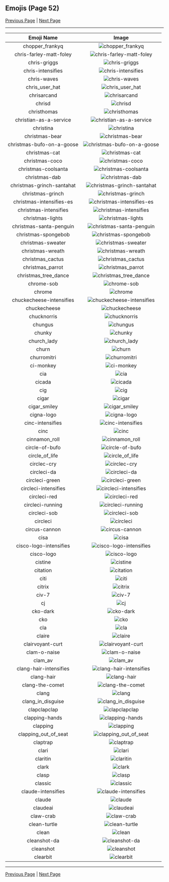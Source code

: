 
## Emojis (Page 52)

[Previous Page](/docs/hc/page-c-0051.md)
  | [Next Page](/docs/hc/page-c-0053.md)

<hr />

|Emoji Name|Image|
| :-: | :-: |
|chopper_frankyq| ![chopper_frankyq](/emojis/hc/chopper_frankyq.png)|
|chris-farley-matt-foley| ![chris-farley-matt-foley](/emojis/hc/chris-farley-matt-foley.gif)|
|chris-griggs| ![chris-griggs](/emojis/hc/chris-griggs.png)|
|chris-intensifies| ![chris-intensifies](/emojis/hc/chris-intensifies.gif)|
|chris-waves| ![chris-waves](/emojis/hc/chris-waves.gif)|
|chris_user_hat| ![chris_user_hat](/emojis/hc/chris_user_hat.png)|
|chrisarcand| ![chrisarcand](/emojis/hc/chrisarcand.png)|
|chrisd| ![chrisd](/emojis/hc/chrisd.png)|
|christhomas| ![christhomas](/emojis/hc/christhomas.png)|
|christian-as-a-service| ![christian-as-a-service](/emojis/hc/christian-as-a-service.png)|
|christina| ![christina](/emojis/hc/christina.png)|
|christmas-bear| ![christmas-bear](/emojis/hc/christmas-bear.gif)|
|christmas-bufo-on-a-goose| ![christmas-bufo-on-a-goose](/emojis/hc/christmas-bufo-on-a-goose.gif)|
|christmas-cat| ![christmas-cat](/emojis/hc/christmas-cat.gif)|
|christmas-coco| ![christmas-coco](/emojis/hc/christmas-coco.png)|
|christmas-coolsanta| ![christmas-coolsanta](/emojis/hc/christmas-coolsanta.png)|
|christmas-dab| ![christmas-dab](/emojis/hc/christmas-dab.png)|
|christmas-grinch-santahat| ![christmas-grinch-santahat](/emojis/hc/christmas-grinch-santahat.png)|
|christmas-grinch| ![christmas-grinch](/emojis/hc/christmas-grinch.gif)|
|christmas-intensifies-es| ![christmas-intensifies-es](/emojis/hc/christmas-intensifies-es.gif)|
|christmas-intensifies| ![christmas-intensifies](/emojis/hc/christmas-intensifies.gif)|
|christmas-lights| ![christmas-lights](/emojis/hc/christmas-lights.gif)|
|christmas-santa-penguin| ![christmas-santa-penguin](/emojis/hc/christmas-santa-penguin.gif)|
|christmas-spongebob| ![christmas-spongebob](/emojis/hc/christmas-spongebob.gif)|
|christmas-sweater| ![christmas-sweater](/emojis/hc/christmas-sweater.gif)|
|christmas-wreath| ![christmas-wreath](/emojis/hc/christmas-wreath.gif)|
|christmas_cactus| ![christmas_cactus](/emojis/hc/christmas_cactus.png)|
|christmas_parrot| ![christmas_parrot](/emojis/hc/christmas_parrot.gif)|
|christmas_tree_dance| ![christmas_tree_dance](/emojis/hc/christmas_tree_dance.gif)|
|chrome-sob| ![chrome-sob](/emojis/hc/chrome-sob.png)|
|chrome| ![chrome](/emojis/hc/chrome.png)|
|chuckecheese-intensifies| ![chuckecheese-intensifies](/emojis/hc/chuckecheese-intensifies.gif)|
|chuckecheese| ![chuckecheese](/emojis/hc/chuckecheese.png)|
|chucknorris| ![chucknorris](/emojis/hc/chucknorris.png)|
|chungus| ![chungus](/emojis/hc/chungus.png)|
|chunky| ![chunky](/emojis/hc/chunky.gif)|
|church_lady| ![church_lady](/emojis/hc/church_lady.jpg)|
|churn| ![churn](/emojis/hc/churn.png)|
|churromitri| ![churromitri](/emojis/hc/churromitri.png)|
|ci-monkey| ![ci-monkey](/emojis/hc/ci-monkey.png)|
|cia| ![cia](/emojis/hc/cia.jpg)|
|cicada| ![cicada](/emojis/hc/cicada.gif)|
|cig| ![cig](/emojis/hc/cig.png)|
|cigar| ![cigar](/emojis/hc/cigar.png)|
|cigar_smiley| ![cigar_smiley](/emojis/hc/cigar_smiley.jpg)|
|cigna-logo| ![cigna-logo](/emojis/hc/cigna-logo.png)|
|cinc-intensifies| ![cinc-intensifies](/emojis/hc/cinc-intensifies.gif)|
|cinc| ![cinc](/emojis/hc/cinc.png)|
|cinnamon_roll| ![cinnamon_roll](/emojis/hc/cinnamon_roll.png)|
|circle-of-bufo| ![circle-of-bufo](/emojis/hc/circle-of-bufo.png)|
|circle_of_life| ![circle_of_life](/emojis/hc/circle_of_life.png)|
|circlec-cry| ![circlec-cry](/emojis/hc/circlec-cry.png)|
|circleci-da| ![circleci-da](/emojis/hc/circleci-da.png)|
|circleci-green| ![circleci-green](/emojis/hc/circleci-green.png)|
|circleci-intensifies| ![circleci-intensifies](/emojis/hc/circleci-intensifies.gif)|
|circleci-red| ![circleci-red](/emojis/hc/circleci-red.png)|
|circleci-running| ![circleci-running](/emojis/hc/circleci-running.gif)|
|circleci-sob| ![circleci-sob](/emojis/hc/circleci-sob.png)|
|circleci| ![circleci](/emojis/hc/circleci.png)|
|circus-cannon| ![circus-cannon](/emojis/hc/circus-cannon.png)|
|cisa| ![cisa](/emojis/hc/cisa.png)|
|cisco-logo-intensifies| ![cisco-logo-intensifies](/emojis/hc/cisco-logo-intensifies.gif)|
|cisco-logo| ![cisco-logo](/emojis/hc/cisco-logo.png)|
|cistine| ![cistine](/emojis/hc/cistine.jpg)|
|citation| ![citation](/emojis/hc/citation.gif)|
|citi| ![citi](/emojis/hc/citi.png)|
|citrix| ![citrix](/emojis/hc/citrix.png)|
|civ-7| ![civ-7](/emojis/hc/civ-7.png)|
|cj| ![cj](/emojis/hc/cj.png)|
|cko-dark| ![cko-dark](/emojis/hc/cko-dark.png)|
|cko| ![cko](/emojis/hc/cko.png)|
|cla| ![cla](/emojis/hc/cla.png)|
|claire| ![claire](/emojis/hc/claire.jpg)|
|clairvoyant-curt| ![clairvoyant-curt](/emojis/hc/clairvoyant-curt.png)|
|clam-o-naise| ![clam-o-naise](/emojis/hc/clam-o-naise.png)|
|clam_av| ![clam_av](/emojis/hc/clam_av.png)|
|clang-hair-intensifies| ![clang-hair-intensifies](/emojis/hc/clang-hair-intensifies.gif)|
|clang-hair| ![clang-hair](/emojis/hc/clang-hair.png)|
|clang-the-comet| ![clang-the-comet](/emojis/hc/clang-the-comet.png)|
|clang| ![clang](/emojis/hc/clang.png)|
|clang_in_disguise| ![clang_in_disguise](/emojis/hc/clang_in_disguise.png)|
|clapclapclap| ![clapclapclap](/emojis/hc/clapclapclap.gif)|
|clapping-hands| ![clapping-hands](/emojis/hc/clapping-hands.gif)|
|clapping| ![clapping](/emojis/hc/clapping.gif)|
|clapping_out_of_seat| ![clapping_out_of_seat](/emojis/hc/clapping_out_of_seat.jpg)|
|claptrap| ![claptrap](/emojis/hc/claptrap.png)|
|clari| ![clari](/emojis/hc/clari.png)|
|claritin| ![claritin](/emojis/hc/claritin.jpg)|
|clark| ![clark](/emojis/hc/clark.png)|
|clasp| ![clasp](/emojis/hc/clasp.png)|
|classic| ![classic](/emojis/hc/classic.png)|
|claude-intensifies| ![claude-intensifies](/emojis/hc/claude-intensifies.gif)|
|claude| ![claude](/emojis/hc/claude.png)|
|claudeai| ![claudeai](/emojis/hc/claudeai.jpg)|
|claw-crab| ![claw-crab](/emojis/hc/claw-crab.gif)|
|clean-turtle| ![clean-turtle](/emojis/hc/clean-turtle.gif)|
|clean| ![clean](/emojis/hc/clean.gif)|
|cleanshot-da| ![cleanshot-da](/emojis/hc/cleanshot-da.png)|
|cleanshot| ![cleanshot](/emojis/hc/cleanshot.png)|
|clearbit| ![clearbit](/emojis/hc/clearbit.png)|

<hr/>

[Previous Page](/docs/hc/page-c-0051.md)
  | [Next Page](/docs/hc/page-c-0053.md)